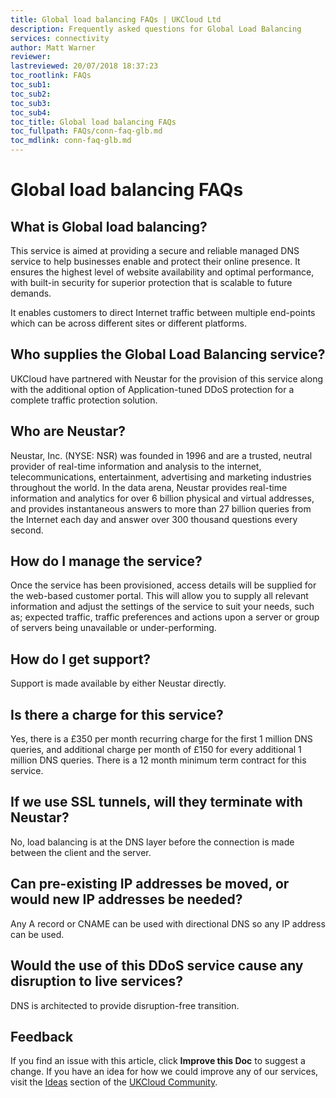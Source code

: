 ```yaml
---
title: Global load balancing FAQs | UKCloud Ltd
description: Frequently asked questions for Global Load Balancing
services: connectivity
author: Matt Warner
reviewer:
lastreviewed: 20/07/2018 18:37:23
toc_rootlink: FAQs
toc_sub1: 
toc_sub2:
toc_sub3:
toc_sub4:
toc_title: Global load balancing FAQs
toc_fullpath: FAQs/conn-faq-glb.md
toc_mdlink: conn-faq-glb.md
---
```


# Global load balancing FAQs

## What is Global load balancing?

This service is aimed at providing a secure and reliable managed DNS service to help businesses enable and protect their online presence. It ensures the highest level of website availability and optimal performance, with built-in security for superior protection that is scalable to future demands.

It enables customers to direct Internet traffic between multiple end-points which can be across different sites or different platforms.

## Who supplies the Global Load Balancing service?

UKCloud have partnered with Neustar for the provision of this service along with the additional option of Application-tuned DDoS protection for a complete traffic protection solution.

## Who are Neustar?

Neustar, Inc. (NYSE: NSR) was founded in 1996 and are a trusted, neutral provider of real-time information and analysis to the internet, telecommunications, entertainment, advertising and marketing industries throughout the world. In the data arena, Neustar provides real-time information and analytics for over 6 billion physical and virtual addresses, and provides instantaneous answers to more than 27 billion queries from the Internet each day and answer over 300 thousand questions every second.

## How do I manage the service?

Once the service has been provisioned, access details will be supplied for the web-based customer portal. This will allow you to supply all relevant information and adjust the settings of the service to suit your needs, such as; expected traffic, traffic preferences and actions upon a server or group of servers being unavailable or under-performing.

## How do I get support?

Support is made available by either Neustar directly.

## Is there a charge for this service?

Yes, there is a £350 per month recurring charge for the first 1 million DNS queries, and additional charge per month of £150 for every additional 1 million DNS queries. There is a 12 month minimum term contract for this service.

## If we use SSL tunnels, will they terminate with Neustar?

No, load balancing is at the DNS layer before the connection is made between the client and the server.

## Can pre-existing IP addresses be moved, or would new IP addresses be needed?

Any A record or CNAME can be used with directional DNS so any IP address can be used.

## Would the use of this DDoS service cause any disruption to live services?

DNS is architected to provide disruption-free transition.

## Feedback

If you find an issue with this article, click **Improve this Doc** to suggest a change. If you have an idea for how we could improve any of our services, visit the [Ideas](https://community.ukcloud.com/ideas) section of the [UKCloud Community](https://community.ukcloud.com).
